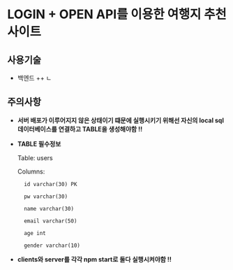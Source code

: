 # LOGIN + OPEN API를 이용한 여행지 추천 사이트

## 사용기술

+ 백엔드
++ ㄴ

## 주의사항

+ **서버 배포가 이루어지지 않은 상태이기 떄문에 실행시키기 위해선 자신의 local sql 데이터베이스를 연결하고 TABLE을 생성해야함 !!**

+ **TABLE 필수정보**

    Table: users

    Columns:

        id varchar(30) PK 
  
        pw varchar(30) 
  
        name varchar(30) 
  
        email varchar(50)
  
        age int 
  
        gender varchar(10)


+ **clients와 server를 각각 npm start로 둘다 실행시켜야함 !!**
